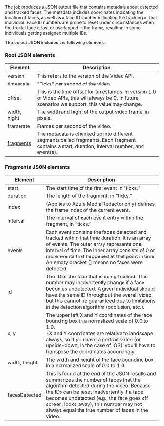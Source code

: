 The job produces a JSON output file that contains metadata about detected and tracked faces. The metadata includes coordinates indicating the location of faces, as well as a face ID number indicating the tracking of that individual. Face ID numbers are prone to reset under circumstances when the frontal face is lost or overlapped in the frame, resulting in some individuals getting assigned multiple IDs.

The output JSON includes the following elements:

### Root JSON elements

| Element | Description |
| --- | --- |
| version |This refers to the version of the Video API. |
| timescale |"Ticks" per second of the video. |
| offset |This is the time offset for timestamps. In version 1.0 of Video APIs, this will always be 0. In future scenarios we support, this value may change. |
| width, hight |The width and hight of the output video frame, in pixels.|
| framerate |Frames per second of the video. |
| [fragments](#fragments-json-elements) |The metadata is chunked up into different segments called fragments. Each fragment contains a start, duration, interval number, and event(s). |

### Fragments JSON elements

|    Element    |                                                                                                                                                         Description                                                                                                                                                         |
|---------------|-----------------------------------------------------------------------------------------------------------------------------------------------------------------------------------------------------------------------------------------------------------------------------------------------------------------------------|
|     start     |                                                                                                                                        The start time of the first event in "ticks."                                                                                                                                        |
|   duration    |                                                                                                                                           The length of the fragment, in “ticks.”                                                                                                                                           |
|     index     |                                                                                                                    (Applies to Azure Media Redactor only) defines the frame index of the current event.                                                                                                                     |
|   interval    |                                                                                                                              The interval of each event entry within the fragment, in “ticks.”                                                                                                                              |
|    events     |                Each event contains the faces detected and tracked within that time duration. It is an array of events. The outer array represents one interval of time. The inner array consists of 0 or more events that happened at that point in time. An empty bracket [] means no faces were detected.                 |
|      id       |                    The ID of the face that is being tracked. This number may inadvertently change if a face becomes undetected. A given individual should have the same ID throughout the overall video, but this cannot be guaranteed due to limitations in the detection algorithm (occlusion, etc.).                     |
|     x, y      |                  The upper left X and Y coordinates of the face bounding box in a normalized scale of 0.0 to 1.0. <br/>-X and Y coordinates are relative to landscape always, so if you have a portrait video (or upside-down, in the case of iOS), you'll have to transpose the coordinates accordingly.                   |
| width, height |                                                                                                                     The width and height of the face bounding box in a normalized scale of 0.0 to 1.0.                                                                                                                      |
| facesDetected | This is found at the end of the JSON results and summarizes the number of faces that the algorithm detected during the video. Because the IDs can be reset inadvertently if a face becomes undetected (e.g., the face goes off screen, looks away), this number may not always equal the true number of faces in the video. |

